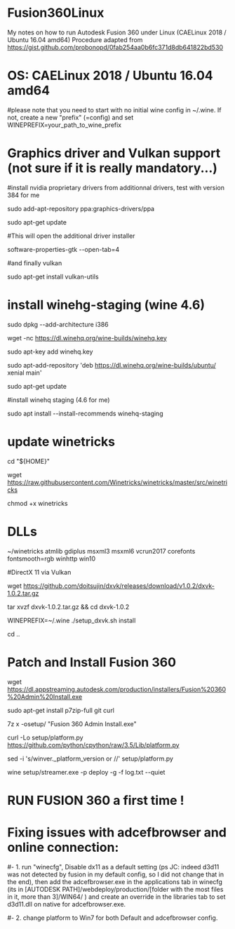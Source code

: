 # Fusion360Linux

My notes on how to run Autodesk Fusion 360 under Linux (CAELinux 2018 / Ubuntu 16.04 amd64)
Procedure adapted from https://gist.github.com/probonopd/0fab254aa0b6fc371d8db641822bd530

# OS: CAELinux 2018 / Ubuntu 16.04 amd64

#please note that you need to start with no initial wine config in ~/.wine. If not, create a new "prefix" (=config) and set WINEPREFIX=your_path_to_wine_prefix

# Graphics driver and Vulkan support (not sure if it is really mandatory...)

#install nvidia proprietary drivers from additionnal drivers, test with version 384 for me 

sudo add-apt-repository ppa:graphics-drivers/ppa

sudo apt-get update

#This will open the additional driver installer

software-properties-gtk --open-tab=4

#and finally vulkan

sudo apt-get install vulkan-utils

# install winehg-staging (wine 4.6)

sudo dpkg --add-architecture i386 

wget -nc https://dl.winehq.org/wine-builds/winehq.key

sudo apt-key add winehq.key

sudo apt-add-repository 'deb https://dl.winehq.org/wine-builds/ubuntu/ xenial main' 

sudo apt-get update

#install winehq staging (4.6 for me)

sudo apt install --install-recommends winehq-staging      

# update winetricks

cd "${HOME}"

wget  https://raw.githubusercontent.com/Winetricks/winetricks/master/src/winetricks

chmod +x winetricks


# DLLs

~/winetricks atmlib gdiplus msxml3 msxml6 vcrun2017 corefonts fontsmooth=rgb winhttp win10

#DirectX 11 via Vulkan

wget https://github.com/doitsujin/dxvk/releases/download/v1.0.2/dxvk-1.0.2.tar.gz

tar xvzf dxvk-1.0.2.tar.gz && cd dxvk-1.0.2

WINEPREFIX=~/.wine ./setup_dxvk.sh install

cd ..

# Patch and Install Fusion 360

wget https://dl.appstreaming.autodesk.com/production/installers/Fusion%20360%20Admin%20Install.exe

sudo apt-get install p7zip-full git curl

7z x -osetup/ "Fusion 360 Admin Install.exe"

curl -Lo setup/platform.py https://github.com/python/cpython/raw/3.5/Lib/platform.py

sed -i 's/winver._platform_version or //' setup/platform.py

wine setup/streamer.exe -p deploy -g -f log.txt --quiet


# RUN FUSION 360 a first time !

# Fixing issues with adcefbrowser and online connection:

#- 1. run "winecfg", Disable dx11 as a default setting (ps JC: indeed d3d11 was not detected by fusion in my default config, so I did not change that in the end), then add the adcefbrowser.exe in the applications tab in winecfg (its in [AUTODESK PATH]/webdeploy/production/[folder with the most files in it, more than 3]/WIN64/ ) and create an override in the libraries tab to set d3d11.dll on native for adcefbrowser.exe.

#- 2. change platform to Win7 for both Default and adcefbrowser config.
